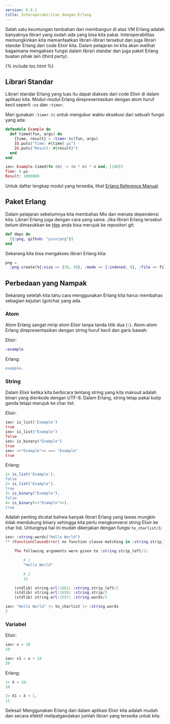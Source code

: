 ```yaml
---
version: 0.9.1
title: Interoperabilitas dengan Erlang
---
```


Salah satu keuntungan tambahan dari membangun di atas VM Erlang adalah banyaknya librari yang sudah ada yang bisa kita pakai. Interoperabilitas memungkinkan kita memanfaatkan librari-librari tersebut dan juga librari standar Erlang dari code Elixir kita.  Dalam pelajaran ini kita akan melihat bagaimana mengakses fungsi dalam librari standar dan juga paket Erlang buatan pihak lain (third party).

{% include toc.html %}

## Librari Standar

Librari standar Erlang yang luas itu dapat diakses dari code Elixir di dalam aplikasi kita.  Modul-modul Erlang direpresentasikan dengan atom huruf kecil seperti `:os` dan `:timer`.

Mari gunakan `:timer.tc` untuk mengukur waktu eksekusi dari sebuah fungsi yang ada:

```elixir
defmodule Example do
  def timed(fun, args) do
    {time, result} = :timer.tc(fun, args)
    IO.puts("Time: #{time} μs")
    IO.puts("Result: #{result}")
  end
end

iex> Example.timed(fn (n) -> (n * n) * n end, [100])
Time: 8 μs
Result: 1000000
```

Untuk daftar lengkap modul yang tersedia, lihat [Erlang Reference Manual](http://erlang.org/doc/apps/stdlib/).

## Paket Erlang

Dalam pelajaran sebelumnya kita membahas Mix dan menata dependensi kita.  Librari Erlang juga dengan cara yang sama.  Jika librari Erlang tersebut belum dimasukkan ke [Hex](https://hex.pm) anda bisa merujuk ke repositori git:

```elixir
def deps do
  [{:png, github: "yuce/png"}]
end
```

Sekarang kita bisa mengakses librari Erlang kita:

```elixir
png =
  :png.create(%{:size => {30, 30}, :mode => {:indexed, 8}, :file => file, :palette => palette})
```

## Perbedaan yang Nampak

Sekarang setelah kita tahu cara menggunakan Erlang kita harus membahas sebagian kejutan (gotcha) yang ada.

### Atom

Atom Erlang sangat mirip atom Elixir tanpa tanda titik dua (`:`).  Atom-atom Erlang direpresentasikan dengan string huruf kecil dan garis bawah:

Elixir:

```elixir
:example
```

Erlang:

```erlang
example.
```

### String

Dalam Elixir ketika kita berbicara tentang string yang kita maksud adalah binari yang dienkode dengan UTF-8.  Dalam Erlang, string tetap pakai kutip ganda tetapi merujuk ke char list:

Elixir:

```elixir
iex> is_list('Example')
true
iex> is_list("Example")
false
iex> is_binary("Example")
true
iex> <<"Example">> === "Example"
true
```

Erlang:

```erlang
1> is_list('Example').
false
2> is_list("Example").
true
3> is_binary("Example").
false
4> is_binary(<<"Example">>).
true
```

Adalah penting dicatat bahwa banyak librari Erlang yang lawas mungkin tidak mendukung binary sehingga kita perlu mengkonversi string Elixir ke char list.  Untungnya hal ini mudah dikerjakan dengan fungsi `to_charlist/1`:

```elixir
iex> :string.words("Hello World")
** (FunctionClauseError) no function clause matching in :string.strip_left/2

    The following arguments were given to :string.strip_left/2:

        # 1
        "Hello World"

        # 2
        32

    (stdlib) string.erl:1661: :string.strip_left/2
    (stdlib) string.erl:1659: :string.strip/3
    (stdlib) string.erl:1597: :string.words/2

iex> "Hello World" |> to_charlist |> :string.words
2
```

### Variabel

Elixir:

```elixir
iex> x = 10
10

iex> x1 = x + 10
20
```

Erlang:

```erlang
1> X = 10.
10

2> X1 = X + 1.
11
```

Selesai!  Menggunakan Erlang dari dalam aplikasi Elixir kita adalah mudah dan secara efektif melipatgandakan jumlah librari yang tersedia untuk kita.
